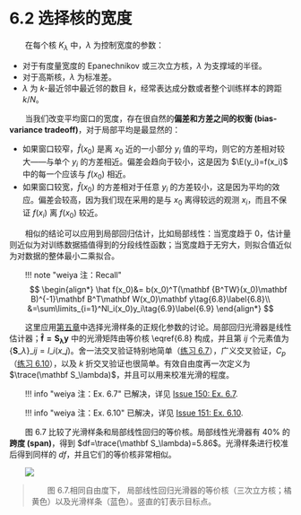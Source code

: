 # 6.2 选择核的宽度 

<style>p{text-indent:2em;2}</style>

在每个核 $K_\lambda$ 中，$\lambda$ 为控制宽度的参数：

- 对于有度量宽度的 Epanechnikov 或三次立方核，$\lambda$ 为支撑域的半径。
- 对于高斯核，$\lambda$ 为标准差。
- $\lambda$ 为 $k$-最近邻中最近邻的数目 $k$，经常表达成分数或者整个训练样本的跨距 $k/N$。

当我们改变平均窗口的宽度，存在很自然的**偏差和方差之间的权衡 (bias-variance tradeoff)**，对于局部平均是最显然的：

- 如果窗口较窄，$\hat f(x_0)$ 是离 $x_0$ 近的一小部分 $y_i$ 值的平均，则它的方差相对较大——与单个 $y_i$ 的方差相近。偏差会趋向于较小，这是因为 $\E(y_i)=f(x_i)$ 中的每一个应该与 $f(x_0)$ 相近。
- 如果窗口较宽，$\hat f(x_0)$ 的方差相对于任意 $y_i$ 的方差较小，这是因为平均的效应。偏差会较高，因为我们现在采用的是与 $x_0$ 离得较远的观测 $x_i$，而且不保证 $f(x_i)$ 离 $f(x_0)$ 较近。

相似的结论可以应用到局部回归估计，比如局部线性：当宽度趋于 $0$，估计量则近似为对训练数据插值得到的分段线性函数；当宽度趋于无穷大，则拟合值近似为对数据的整体最小二乘拟合。

!!! note "weiya 注：Recall"
    $$
    \begin{align*}
    \hat f(x_0)&= b(x_0)^T(\mathbf {B^TW}(x_0)\mathbf B)^{-1}\mathbf B^T\mathbf W(x_0)\mathbf y\tag{6.8}\label{6.8}\\
    &=\sum\limits_{i=1}^Nl_i(x_0)y_i\tag{6.9}\label{6.9}
    \end{align*}
    $$

这里应用[第五章](../05-Basis-Expansions-and-Regularization/5.1-Introduction/index.html)中选择光滑样条的正规化参数的讨论。局部回归光滑器是线性估计器；$\mathbf{\hat f=S_\lambda y}$ 中的光滑矩阵由等价核 \eqref{6.8} 构成，并且第 $ij$ 个元素值为 $\{\mathbf S\_\lambda\}\_{ij}=l\_{i}(x\_{j})$。舍一法交叉验证特别地简单（[练习 6.7](https://github.com/szcf-weiya/ESL-CN/issues/150)），广义交叉验证，$C_p$（[练习 6.10](https://github.com/szcf-weiya/ESL-CN/issues/151)），以及 $k$ 折交叉验证也很简单。有效自由度再一次定义为 $\trace(\mathbf S_\lambda)$，并且可以用来校准光滑的程度。

!!! info "weiya 注：Ex. 6.7"
    已解决，详见 [Issue 150: Ex. 6.7](https://github.com/szcf-weiya/ESL-CN/issues/150).

!!! info "weiya 注：Ex. 6.10"
    已解决，详见 [Issue 151: Ex. 6.10](https://github.com/szcf-weiya/ESL-CN/issues/151).

图 6.7 比较了光滑样条和局部线性回归的等价核。局部线性光滑器有 $40\%$ 的**跨度 (span)**，得到 $df=\trace(\mathbf S_\lambda)=5.86$。光滑样条进行校准后得到同样的 $df$，并且它们的等价核非常相似。

![](../img/06/fig6.7.png)

> 图 6.7.相同自由度下， 局部线性回归光滑器的等价核（三次立方核；橘黄色）以及光滑样条（蓝色）。竖直的钉表示目标点。